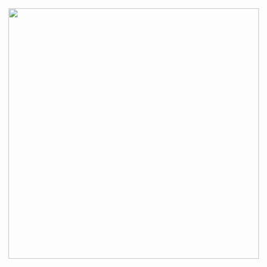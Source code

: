 <!---start.--->
<img width= "500" src= "https://tenor.com/view/dreamcore-weirdcore-surreal-webcore-gif-1307575770307014081">

